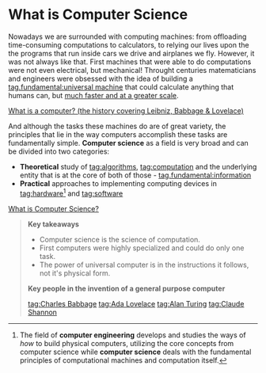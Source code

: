 # What is Computer Science

Nowadays we are surrounded with computing machines: from offloading
time-consuming computations to calculators, to relying our lives upon the the
programs that run inside cars we drive and airplanes we fly. However, it was not
always like that. First machines that were able to do computations were not even
electrical, but mechanical! Throught centuries matematicians and engineers were
obsessed with the idea of building a [tag.fundamental:universal
machine](https://en.wikipedia.org/wiki/Universal_Turing_machine) that could
calculate anything that humans can, but [much faster and at a greater
scale](https://en.wikipedia.org/wiki/Supercomputer).

[What is a computer? (the history covering Leibniz, Babbage & Lovelace)](youtube://0OyhASRR0To)

And although the tasks these machines do are of great variety, the principles
that lie in the way computers accomplish these tasks are fundamentally simple.
**Computer science** as a field is very broad and can be divided into two
categories:
- **Theoretical** study of
  [tag:algorithms](https://en.wikipedia.org/wiki/Algorithm),
  [tag:computation](https://en.wikipedia.org/wiki/Theory_of_computation) and the
  underlying entity that is at the core of both of those -
  [tag.fundamental:information](https://en.wikipedia.org/wiki/Information_theory)
- **Practical** approaches to implementing computing devices in
  [tag:hardware](https://en.wikipedia.org/wiki/Computer_architecture)[^1] and
  [tag:software](https://en.wikipedia.org/wiki/Computer_programming)

[What is Computer Science?](youtube://fjMU-km-Cso)

> **Key takeaways**
>
> - Computer science is the science of computation.
> - First computers were highly specialized and could do only one task.
> - The power of universal computer is in the instructions it follows, not it's
>   physical form.
>
> **Key people in the invention of a general purpose computer**
>
> [tag:Charles Babbage](https://en.wikipedia.org/wiki/Charles_Babbage)
> [tag:Ada Lovelace](https://en.wikipedia.org/wiki/Ada_Lovelace)
> [tag:Alan Turing](https://en.wikipedia.org/wiki/Alan_Turing)
> [tag:Claude Shannon](https://en.wikipedia.org/wiki/Claude_Shannon)

[^1]:
    The field of **computer engineering** develops and studies the ways of _how_
    to build physical computers, utilizing the core concepts from computer
    science while **computer science** deals with the fundamental principles
    of computational machines and computation itself.

[^Video 1]: Art of the Problem. _What is a computer?_
[tag.image/youtube:Open Playlist](https://www.youtube.com/playlist?list=PLbg3ZX2pWlgI_ej6ZhGd45-cPoWLZD9pT)

[^Video 2]: Art of the Problem. _What is Computer Science?_
[tag.image/youtube:Open Playlist](https://www.youtube.com/playlist?list=PLbg3ZX2pWlgI_ej6ZhGd45-cPoWLZD9pT)

